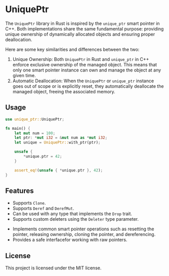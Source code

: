 # UniquePtr

The `UniquePtr` library in Rust is inspired by the `unique_ptr` smart pointer in C++. Both implementations share the same fundamental purpose: providing unique ownership of dynamically allocated objects and ensuring proper deallocation.

Here are some key similarities and differences between the two:

1. Unique Ownership: Both `UniquePtr` in Rust and `unique_ptr` in C++ enforce exclusive ownership of the managed object. This means that only one smart pointer instance can own and manage the object at any given time.
2. Automatic Deallocation: When the `UniquePtr` or `unique_ptr` instance goes out of scope or is explicitly reset, they automatically deallocate the managed object, freeing the associated memory.

## Usage

```rust
use unique_ptr::UniquePtr;

fn main() {
    let mut num = 100;
    let ptr: *mut i32 = &mut num as *mut i32;
    let unique = UniquePtr::with_ptr(ptr);

    unsafe {
        *unique.ptr = 42;
    }

    assert_eq!(unsafe { *unique.ptr }, 42);
}
```


## Features

* Supports `Clone`.
* Supports `Deref` and `DerefMut`.
* Can be used with any type that implements the `Drop` trait.
* Supports custom deleters using the `Deleter` type parameter.

- Implements common smart pointer operations such as resetting the pointer, releasing ownership, cloning the pointer, and dereferencing.
- Provides a safe interfacefor working with raw pointers.

## License

This project is licensed under the MIT license.
